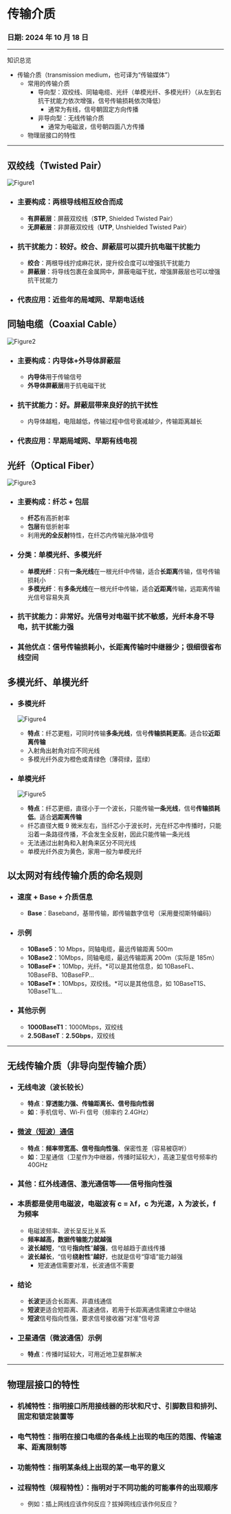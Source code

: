 # 传输介质

### **日期**: 2024 年 10 月 18 日

---

知识总览

- 传输介质（transmission medium，也可译为“传输媒体”）
  - 常用的传输介质
    - 导向型：双绞线、同轴电缆、光纤（单模光纤、多模光纤）（从左到右抗干扰能力依次增强，信号传输损耗依次降低）
      - 通常为有线，信号朝固定方向传播
    - 非导向型：无线传输介质
      - 通常为电磁波，信号朝四面八方传播
  - 物理层接口的特性

---

## **双绞线（Twisted Pair）**

![Figure1](../images/2.2figure1.jpg "双绞线")

- ### **主要构成**：两根导线相互**绞合**而成
  - **有屏蔽层**：屏蔽双绞线（**STP**, Shielded Twisted Pair）
  - **无屏蔽层**：非屏蔽双绞线（**UTP**, Unshielded Twisted Pair）
- ### **抗干扰能力**：较好。**绞合**、**屏蔽层**可以提升抗电磁干扰能力
  - **绞合**：两根导线拧成麻花状，提升绞合度可以增强抗干扰能力
  - **屏蔽层**：将导线包裹在金属网中，屏蔽电磁干扰，增强屏蔽层也可以增强抗干扰能力
- ### **代表应用**：近些年的局域网、早期电话线

## **同轴电缆（Coaxial Cable）**

![Figure2](../images/2.2figure2.jpg "同轴电缆")

- ### **主要构成**：**内导体**+**外导体屏蔽层**
  - **内导体**用于传输信号
  - **外导体屏蔽层**用于抗电磁干扰
- ### **抗干扰能力**：好。屏蔽层带来良好的抗干扰性
  - 内导体越粗，电阻越低，传输过程中信号衰减越少，传输距离越长
- ### **代表应用**：早期局域网、早期有线电视

## **光纤（Optical Fiber）**

![Figure3](../images/2.2figure3.jpg "光纤")

- ### **主要构成**：**纤芯** + **包层**
  - **纤芯**有高折射率
  - **包层**有低折射率
  - 利用**光的全反射**特性，在纤芯内传输光脉冲信号
- ### **分类**：单模光纤、多模光纤
  - **单模光纤**：只有**一条光线**在一根光纤中传输，适合**长距离**传输，信号传输损耗小
  - **多模光纤**：有**多条光线**在一根光纤中传输，适合**近距离**传输，远距离传输光信号容易失真
- ### **抗干扰能力**：非常好。光信号对电磁干扰不敏感，光纤本身不导电，抗干扰能力强
- ### **其他优点**：信号传输损耗小，长距离传输时中继器少；很细很省布线空间

## **多模光纤、单模光纤**

- ### **多模光纤**
  ![Figure4](../images/2.2figure4.jpg "多模光纤")
  - **特点**：纤芯更粗，可同时传输**多条光线**，信号**传输损耗更高**。适合较**近距离传输**
  - 入射角出射角对应不同光线
  - 多模光纤外皮为橙色或青绿色（薄荷绿，蓝绿）
- ### **单模光纤**

  ![Figure5](../images/2.2figure5.jpg "单模光纤")

  - **特点**：纤芯更细，直径小于一个波长，只能传输**一条光线**，信号**传输损耗低**。适合**远距离传输**
  - 纤芯直径大概 9 微米左右，当纤芯小于波长时，光在纤芯中传播时，只能沿着一条路径传播，不会发生全反射，因此只能传输一条光线
  - 无法通过出射角和入射角来区分不同光线
  - 单模光纤外皮为黄色，家用一般为单模光纤

## **以太网对有线传输介质的命名规则**

- ### **速度 + Base + 介质信息**
  - **Base**：Baseband，基带传输，即传输数字信号（采用曼彻斯特编码）
- ### **示例**
  - **10Base5**：10 Mbps，同轴电缆，最远传输距离 500m
  - **10Base2**：10Mbps，同轴电缆，最远传输距离 200m（实际是 185m）
  - **10BaseF\***：10Mbp，光纤。\*可以是其他信息，如 10BaseFL、10BaseFB、10BaseFP...
  - **10BaseT\***：10Mbps，双绞线。\*可以是其他信息，如 10BaseT1S、10BaseT1L...
- ### **其他示例**
  - **1000BaseT1**：1000Mbps，双绞线
  - **2.5GBaseT**：**2.5Gbps**，双绞线

---

## **无线传输介质（非导向型传输介质）**

- ### **无线电波（波长较长）**
  - **特点**：**穿透能力强、传输距离长、信号指向性弱**
  - **如**：手机信号、Wi-Fi 信号（频率约 2.4GHz）
- ### **<u>微波（短波）通信</u>**
  - **特点**：**频率带宽高、信号指向性强**、保密性差（容易被窃听）
  - **如**：卫星通信（卫星作为中继器，传播时延较大），高速卫星信号频率约 40GHz
- ### **其他**：红外线通信、激光通信等——信号指向性强
- ### 本质都是使用电磁波，电磁波有 **c = λf**，c 为光速，λ 为波长，f 为频率
  - 电磁波频率、波长呈反比关系
  - **频率越高，数据传输能力就越强**
  - **波长越短**，“信号**指向性**”**越强**，信号越趋于直线传播
  - **波长越长**，“信号**绕射性**”**越好**，也就是信号“穿墙”能力越强
    - 短波通信需要对准，长波通信不需要
- ### **结论**
  - **长波**更适合长距离、非直线通信
  - **短波**更适合短距离、高速通信，若用于长距离通信需建立中继站
  - **短波**信号指向性强，要求信号接收器“对准”信号源
- ### **卫星通信（微波通信）示例**
  - **特点**：传播时延较大，可用近地卫星群解决

---

## **物理层接口的特性**

- ### **机械特性**：指明接口所用接线器的形状和尺寸、引脚数目和排列、固定和锁定装置等
- ### **电气特性**：指明在接口电缆的各条线上出现的电压的范围、传输速率、距离限制等
- ### **功能特性**：**指明某条线上出现的某一电平的意义**
- ### **过程特性（规程特性）**：指明对于不同功能的可能事件的出现顺序
  - 例如：插上网线应该作何反应？拔掉网线应该作何反应？
